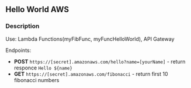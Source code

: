 ## Hello World AWS
### Description
<p>Use: Lambda Functions(myFibFunc, myFuncHelloWorld), API Gateway

<p>Endpoints:</p>

- **POST** <code>https://[secret].amazonaws.com/hello?name=[yourName]</code> - return responce `Hello ${name}`
- **GET** <code>https://[secret].amazonaws.com/fibonacci</code> - return first 10 fibonacci numbers
